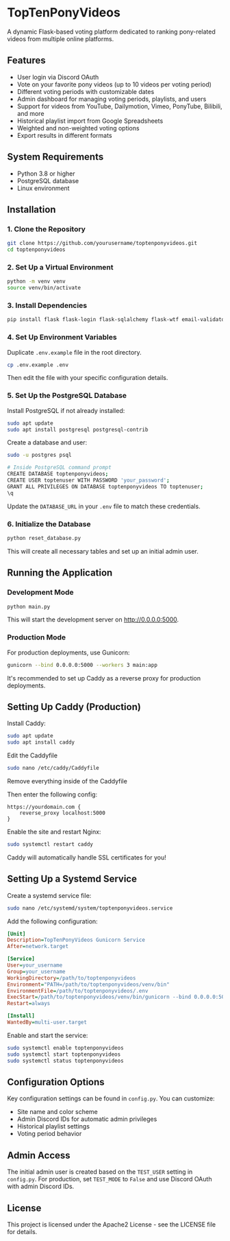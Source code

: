 # TopTenPonyVideos

A dynamic Flask-based voting platform dedicated to ranking pony-related videos from multiple online platforms.

## Features

- User login via Discord OAuth
- Vote on your favorite pony videos (up to 10 videos per voting period)
- Different voting periods with customizable dates
- Admin dashboard for managing voting periods, playlists, and users
- Support for videos from YouTube, Dailymotion, Vimeo, PonyTube, Bilibili, and more
- Historical playlist import from Google Spreadsheets
- Weighted and non-weighted voting options
- Export results in different formats

## System Requirements

- Python 3.8 or higher
- PostgreSQL database
- Linux environment

## Installation

### 1. Clone the Repository

```bash
git clone https://github.com/yourusername/toptenponyvideos.git
cd toptenponyvideos
```

### 2. Set Up a Virtual Environment

```bash
python -m venv venv
source venv/bin/activate
```

### 3. Install Dependencies

```bash
pip install flask flask-login flask-sqlalchemy flask-wtf email-validator gunicorn psycopg2-binary requests sqlalchemy google-api-python-client gspread oauth2client oauthlib yt-dlp
```

### 4. Set Up Environment Variables

Duplicate `.env.example` file in the root directory.

```bash
cp .env.example .env
```

Then edit the file with your specific configuration details.

### 5. Set Up the PostgreSQL Database

Install PostgreSQL if not already installed:

```bash
sudo apt update
sudo apt install postgresql postgresql-contrib
```

Create a database and user:

```bash
sudo -u postgres psql

# Inside PostgreSQL command prompt
CREATE DATABASE toptenponyvideos;
CREATE USER toptenuser WITH PASSWORD 'your_password';
GRANT ALL PRIVILEGES ON DATABASE toptenponyvideos TO toptenuser;
\q
```

Update the `DATABASE_URL` in your `.env` file to match these credentials.

### 6. Initialize the Database

```bash
python reset_database.py
```

This will create all necessary tables and set up an initial admin user.

## Running the Application

### Development Mode

```bash
python main.py
```

This will start the development server on http://0.0.0.0:5000.

### Production Mode

For production deployments, use Gunicorn:

```bash
gunicorn --bind 0.0.0.0:5000 --workers 3 main:app
```

It's recommended to set up Caddy as a reverse proxy for production deployments.

## Setting Up Caddy (Production)

Install Caddy:

```bash
sudo apt update
sudo apt install caddy
```

Edit the Caddyfile

```bash
sudo nano /etc/caddy/Caddyfile
```

Remove everything inside of the Caddyfile

Then enter the following config:
```caddy
https://yourdomain.com {
    reverse_proxy localhost:5000
}
```

Enable the site and restart Nginx:

```bash
sudo systemctl restart caddy
```
Caddy will automatically handle SSL certificates for you!

## Setting Up a Systemd Service

Create a systemd service file:

```bash
sudo nano /etc/systemd/system/toptenponyvideos.service
```

Add the following configuration:

```ini
[Unit]
Description=TopTenPonyVideos Gunicorn Service
After=network.target

[Service]
User=your_username
Group=your_username
WorkingDirectory=/path/to/toptenponyvideos
Environment="PATH=/path/to/toptenponyvideos/venv/bin"
EnvironmentFile=/path/to/toptenponyvideos/.env
ExecStart=/path/to/toptenponyvideos/venv/bin/gunicorn --bind 0.0.0.0:5000 --workers 3 main:app
Restart=always

[Install]
WantedBy=multi-user.target
```

Enable and start the service:

```bash
sudo systemctl enable toptenponyvideos
sudo systemctl start toptenponyvideos
sudo systemctl status toptenponyvideos
```

## Configuration Options

Key configuration settings can be found in `config.py`. You can customize:

- Site name and color scheme
- Admin Discord IDs for automatic admin privileges
- Historical playlist settings
- Voting period behavior

## Admin Access

The initial admin user is created based on the `TEST_USER` setting in `config.py`. For production, set `TEST_MODE` to `False` and use Discord OAuth with admin Discord IDs.

## License

This project is licensed under the Apache2 License - see the LICENSE file for details.
